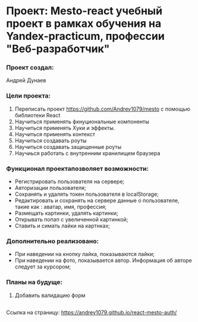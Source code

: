 # Проект: Mesto-react учебный проект в рамках обучения на Yandex-practicum, профессии "Веб-разработчик"

### Проект создал:

Андрей Дунаев

### Цели проекта:

1. Переписать проект https://github.com/Andrey1079/mesto с помощью библиотеки React
2. Научиться применять фкнуциональные компоненты
3. Научиться применять Хуки и эффекты.
4. Научиться применять контекст
5. Научиться создавать роуты
6. Научиться создавать защищенные роуты
7. Научиься работать с внутренним хранилищем браузера

### Функционал проектапозволяет возможности:

- Регистрировать пользователя на сервере;
- Авторизации пользователя;
- Сохранять и удалять токен пользователя в localStorage;
- Редактировать и сохранять на сервере данные о пользователе, такие как : аватар, имя, профессия;
- Размещать картинки, удалять картинки;
- Открывать попап с увеличенной картинкой;
- Ставить и симать лайки на картнках;

### Дополнительно реализовано:

- При наведении на кнопку лайка, показываются лайки;
- При наведении на фото, показывается автор. Информация об авторе следует за курсором;

### Планы на будуще:

1. Добавить валидацию форм

##

Ссылка на страницу: https://andrey1079.github.io/react-mesto-auth/
